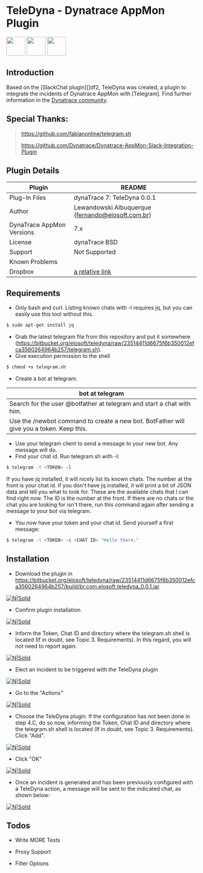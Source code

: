 # TeleDyna - Dynatrace AppMon Plugin

<img src="http://www.telegram.org" alt="" data-canonical-src="https://github.com/Dynatrace-AppMon-Telegram-Plugin/TeleDyna/raw/master/assets/009.jpg" width="50" height="50" />
<img src="https://www.dynatrace.com/platform/offerings/application-monitoring/" alt="" data-canonical-src="https://github.com/Dynatrace-AppMon-Telegram-Plugin/TeleDyna/raw/master/assets/011.jpg" width="50" height="50" />
<img src="http://www.elosoft.com.br" alt="" data-canonical-src="https://github.com/Dynatrace-AppMon-Telegram-Plugin/TeleDyna/raw/master/assets/010.jpg" width="50" height="50" />

## Introduction

Based on the [SlackChat plugin][]df2, TeleDyna was created, a plugin to integrate the incidents of Dynatrace AppMon with [Telegram]. Find further information in the [Dynatrace community][df1].

## Special Thanks:

> https://github.com/fabianonline/telegram.sh
>
> https://github.com/Dynatrace/Dynatrace-AppMon-Slack-Integration-Plugin 

## Plugin Details

| Plugin | README |
| ------ | ------ |
| Plug-In Files | dynaTrace 7: TeleDyna 0.0.1 |
| Author | Lewandowski Albuquerque (fernando@elosoft.com.br) |
| DynaTrace AppMon Versions | 7.x |
| License | dynaTrace BSD |
| Support | Not Supported |
| Known Problems |  |
| Dropbox | [a relative link](other_file.md) |

## Requirements

- Only bash and curl. Listing known chats with -l requires jq, but you can easily use this tool without this.
```sh
$ sudo apt-get install jq
```
- Grab the latest telegram file from this repository and put it somewhere (https://bitbucket.org/elosoft/teledyna/raw/23514411d6675f6b350012efca3560264964b257/telegram.sh).
- Give execution permission to the shell
```sh
$ chmod +x telegram.sh
```
- Create a bot at telegram:

| bot at telegram |
| ------ |
| Search for the user @botfather at telegram and start a chat with him. |
| Use the /newbot command to create a new bot. BotFather will give you a token. Keep this. |

- Use your telegram client to send a message to your new bot. Any message will do.
- Find your chat id. Run telegram.sh with -l: 
```sh
$ telegram -t <TOKEN> -l
```
If you have jq installed, it will nicely list its known chats. The number at the front is your chat id. If you don't have jq installed, it will print a bit of JSON data and tell you what to look for. These are the available chats that I can find right now. The ID is the number at the front. If there are no chats or the chat you are looking for isn't there, run this command again after sending a message to your bot via telegram.
- You now have your token and your chat id. Send yourself a first message: 
```sh
$ telegram -t <TOKEN> -c <CHAT ID> "Hello there."
```

## Installation

* Download the plugin in https://bitbucket.org/elosoft/teledyna/raw/23514411d6675f6b350012efca3560264964b257/build/br.com.elosoft.teledyna_0.0.1.jar 

[![N|Solid](assets/001.png)](assets/001.png)

* Confirm plugin installation

[![N|Solid](assets/002.png)](assets/002.png)

* Inform the Token, Chat ID and directory where the telegram.sh shell is located (If in doubt, see Topic 3. Requirements). In this regard, you will not need to report again.

[![N|Solid](assets/003.png)](assets/003.png)

* Elect an incident to be triggered with the TeleDyna plugin

[![N|Solid](assets/004.png)](assets/004.png)

* Go to the "Actions"

[![N|Solid](assets/005.png)](assets/005.png)

* Choose the TeleDyna plugin. If the configuration has not been done in step 4.C, do so now, informing the Token, Chat ID and directory where the telegram.sh shell is located (If in doubt, see Topic 3. Requirements). Click "Add".

[![N|Solid](assets/006.png)](assets/006.png)

* Click "OK"

[![N|Solid](assets/007.png)](assets/007.png)

* Once an incident is generated and has been previously configured with a TeleDyna action, a message will be sent to the indicated chat, as shown below:

[![N|Solid](assets/008.png)](assets/008.png)

## Todos

 - Write MORE Tests
 - Proxy Support
 - Filter Options

   [df1]: <https://community.dynatrace.com/community/display/DL/Dynatrace-AppMon-Telegram-Plugin>
   [df1]: <https://github.com/lewandowski/Dynatrace-AppMon-Slack-Integration-Plugin>
